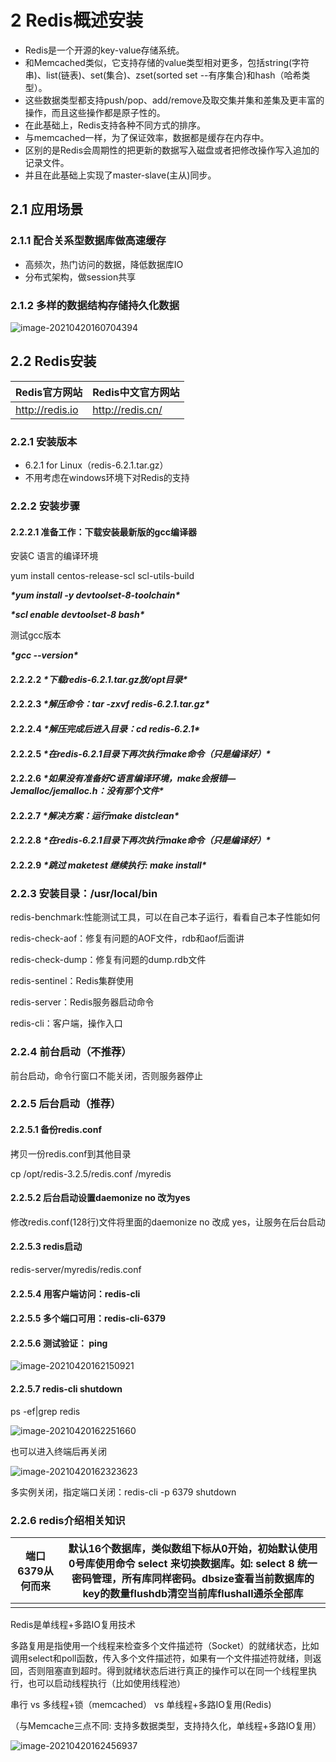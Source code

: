 # 2 Redis概述安装

- Redis是一个开源的key-value存储系统。
- 和Memcached类似，它支持存储的value类型相对更多，包括string(字符串)、list(链表)、set(集合)、zset(sorted set --有序集合)和hash（哈希类型）。
- 这些数据类型都支持push/pop、add/remove及取交集并集和差集及更丰富的操作，而且这些操作都是原子性的。
- 在此基础上，Redis支持各种不同方式的排序。
- 与memcached一样，为了保证效率，数据都是缓存在内存中。
- 区别的是Redis会周期性的把更新的数据写入磁盘或者把修改操作写入追加的记录文件。
- 并且在此基础上实现了master-slave(主从)同步。

## 2.1 应用场景

### 2.1.1 配合关系型数据库做高速缓存

- 高频次，热门访问的数据，降低数据库IO
- 分布式架构，做session共享

### 2.1.2 多样的数据结构存储持久化数据

![image-20210420160704394](https://github.com/MrL5z2k0/zkNode/blob/main/images/image-20210420160704394.png)

## 2.2 Redis安装

| Redis官方网站   | Redis中文官方网站 |
| --------------- | ----------------- |
| http://redis.io | http://redis.cn/  |

### 2.2.1 安装版本

- 6.2.1 for Linux（redis-6.2.1.tar.gz）
- 不用考虑在windows环境下对Redis的支持

### 2.2.2 安装步骤

#### 2.2.2.1 准备工作：下载安装最新版的gcc编译器

安装C 语言的编译环境

yum install centos-release-scl scl-utils-build

***\*yum install -y devtoolset-8-toolchain\****

***\*scl enable devtoolset-8 bash\****

测试gcc版本

***\*gcc --version\****

#### 2.2.2.2 ***\*下载redis-6.2.1.tar.gz放/opt目录\****

#### 2.2.2.3 ***\*解压命令：tar -zxvf redis-6.2.1.tar.gz\****

#### 2.2.2.4 ***\*解压完成后进入目录：cd redis-6.2.1\****

#### 2.2.2.5 ***\*在redis-6.2.1目录下再次执行make命令（只是编译好）\****

#### 2.2.2.6 ***\*如果没有准备好C语言编译环境，make会报错—Jemalloc/jemalloc.h：没有那个文件\****

#### 2.2.2.7 ***\*解决方案：运行make distclean\****

#### 2.2.2.8 ***\*在redis-6.2.1目录下再次执行make命令（只是编译好）\****

#### 2.2.2.9 ***\*跳过 maketest 继续执行: make install\****

### 2.2.3 安装目录：/usr/local/bin

redis-benchmark:性能测试工具，可以在自己本子运行，看看自己本子性能如何

redis-check-aof：修复有问题的AOF文件，rdb和aof后面讲

redis-check-dump：修复有问题的dump.rdb文件

redis-sentinel：Redis集群使用

redis-server：Redis服务器启动命令

redis-cli：客户端，操作入口

### 2.2.4 前台启动（不推荐）

前台启动，命令行窗口不能关闭，否则服务器停止

### 2.2.5 后台启动（推荐）

#### 2.2.5.1 备份redis.conf

拷贝一份redis.conf到其他目录

cp  /opt/redis-3.2.5/redis.conf  /myredis

#### 2.2.5.2 后台启动设置daemonize no 改为yes

修改redis.conf(128行)文件将里面的daemonize no 改成 yes，让服务在后台启动

#### 2.2.5.3 redis启动

redis-server/myredis/redis.conf

#### 2.2.5.4 用客户端访问：redis-cli

#### 2.2.5.5 多个端口可用：redis-cli-6379

#### 2.2.5.6 测试验证： ping

![image-20210420162150921](https://github.com/MrL5z2k0/zkNode/blob/main/images/image-20210420162150921.png)

#### 2.2.5.7 redis-cli shutdown

ps -ef|grep redis

![image-20210420162251660](https://github.com/MrL5z2k0/zkNode/blob/main/images/image-20210420162251660.png)

也可以进入终端后再关闭

![image-20210420162323623](https://github.com/MrL5z2k0/zkNode/blob/main/images/image-20210420162323623.png)

多实例关闭，指定端口关闭：redis-cli -p 6379 shutdown

### 2.2.6 redis介绍相关知识

| 端口6379从何而来 | 默认16个数据库，类似数组下标从0开始，初始默认使用0号库使用命令 select  <dbid>来切换数据库。如: select 8 统一密码管理，所有库同样密码。dbsize查看当前数据库的key的数量flushdb清空当前库flushall通杀全部库 |
| ---------------- | ------------------------------------------------------------ |
|                  |                                                              |

Redis是单线程+多路IO复用技术

多路复用是指使用一个线程来检查多个文件描述符（Socket）的就绪状态，比如调用select和poll函数，传入多个文件描述符，如果有一个文件描述符就绪，则返回，否则阻塞直到超时。得到就绪状态后进行真正的操作可以在同一个线程里执行，也可以启动线程执行（比如使用线程池）

串行  vs  多线程+锁（memcached） vs  单线程+多路IO复用(Redis)

（与Memcache三点不同: 支持多数据类型，支持持久化，单线程+多路IO复用）

![image-20210420162456937](https://github.com/MrL5z2k0/zkNode/blob/main/images/image-20210420162456937.png)